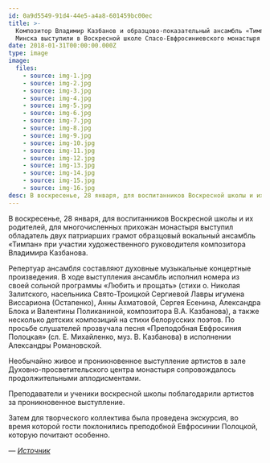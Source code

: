 ```yaml
---
id: 0a9d5549-91d4-44e5-a4a8-601459bc00ec
title: >-
  Композитор Владимир Казбанов и образцово-показательный ансамбль «Тимпан» из
  Минска выступили в Воскресной школе Спасо-Евфросиниевского монастыря
date: 2018-01-31T00:00:00.000Z
type: image
image:
  files:
    - source: img-1.jpg
    - source: img-2.jpg
    - source: img-3.jpg
    - source: img-4.jpg
    - source: img-5.jpg
    - source: img-6.jpg
    - source: img-7.jpg
    - source: img-8.jpg
    - source: img-9.jpg
    - source: img-10.jpg
    - source: img-11.jpg
    - source: img-12.jpg
    - source: img-13.jpg
    - source: img-14.jpg
    - source: img-15.jpg
    - source: img-16.jpg
desc: В воскресенье, 28 января, для воспитанников Воскресной школы и их родителей, для многочисленных прихожан монастыря выступил обладатель двух патриарших грамот образцовый вокальный ансамбль «Тимпан» при участии художественного руководителя композитора Владимира Казбанова.
---
```


В воскресенье, 28 января, для воспитанников Воскресной школы и их родителей, для многочисленных прихожан монастыря выступил обладатель двух патриарших грамот образцовый вокальный ансамбль «Тимпан» при участии художественного руководителя композитора Владимира Казбанова.

Репертуар ансамбля составляют духовные музыкальные концертные произведения. В ходе выступления ансамбль исполнил номера из своей сольной программы «Любить и прощать» (стихи о. Николая Залитского, насельника Свято-Троицкой Сергиевой Лавры игумена Виссариона (Остапенко), Анны Ахматовой, Сергея Есенина, Александра Блока и Валентины Поликаниной, композитора В.А. Казбанова), а также несколько детских композиций на стихи белорусских поэтов. По просьбе слушателей прозвучала песня «Преподобная Евфросиния Полоцкая» (сл. Е. Михайленко, муз. В. Казбанова) в исполнении Александры Романовской.

Необычайно живое и проникновенное выступление артистов в зале Духовно-просветительского центра монастыря сопровождалось продолжительными аплодисментами.

Преподаватели и ученики воскресной школы поблагодарили артистов за проникновенное выступление.

Затем для творческого коллектива была проведена экскурсия, во время которой гости поклонились преподобной Евфросинии Полоцкой, которую почитают особенно.

_— [Источник](http://spas-monastery.by/events/archive/12572/)_
